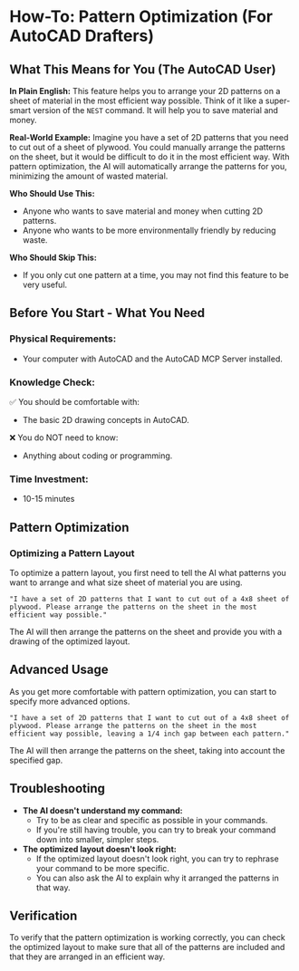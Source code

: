 # How-To: Pattern Optimization (For AutoCAD Drafters)

## What This Means for You (The AutoCAD User)

**In Plain English:** This feature helps you to arrange your 2D patterns on a sheet of material in the most efficient way possible. Think of it like a super-smart version of the `NEST` command. It will help you to save material and money.

**Real-World Example:**
Imagine you have a set of 2D patterns that you need to cut out of a sheet of plywood. You could manually arrange the patterns on the sheet, but it would be difficult to do it in the most efficient way. With pattern optimization, the AI will automatically arrange the patterns for you, minimizing the amount of wasted material.

**Who Should Use This:**
*   Anyone who wants to save material and money when cutting 2D patterns.
*   Anyone who wants to be more environmentally friendly by reducing waste.

**Who Should Skip This:**
*   If you only cut one pattern at a time, you may not find this feature to be very useful.

## Before You Start - What You Need

### Physical Requirements:
*   Your computer with AutoCAD and the AutoCAD MCP Server installed.

### Knowledge Check:
✅ You should be comfortable with:
*   The basic 2D drawing concepts in AutoCAD.

❌ You do NOT need to know:
*   Anything about coding or programming.

### Time Investment:
*   10-15 minutes

## Pattern Optimization

### Optimizing a Pattern Layout

To optimize a pattern layout, you first need to tell the AI what patterns you want to arrange and what size sheet of material you are using.

`"I have a set of 2D patterns that I want to cut out of a 4x8 sheet of plywood. Please arrange the patterns on the sheet in the most efficient way possible."`

The AI will then arrange the patterns on the sheet and provide you with a drawing of the optimized layout.

## Advanced Usage

As you get more comfortable with pattern optimization, you can start to specify more advanced options.

`"I have a set of 2D patterns that I want to cut out of a 4x8 sheet of plywood. Please arrange the patterns on the sheet in the most efficient way possible, leaving a 1/4 inch gap between each pattern."`

The AI will then arrange the patterns on the sheet, taking into account the specified gap.

## Troubleshooting

*   **The AI doesn't understand my command:**
    *   Try to be as clear and specific as possible in your commands.
    *   If you're still having trouble, you can try to break your command down into smaller, simpler steps.
*   **The optimized layout doesn't look right:**
    *   If the optimized layout doesn't look right, you can try to rephrase your command to be more specific.
    *   You can also ask the AI to explain why it arranged the patterns in that way.

## Verification

To verify that the pattern optimization is working correctly, you can check the optimized layout to make sure that all of the patterns are included and that they are arranged in an efficient way.

